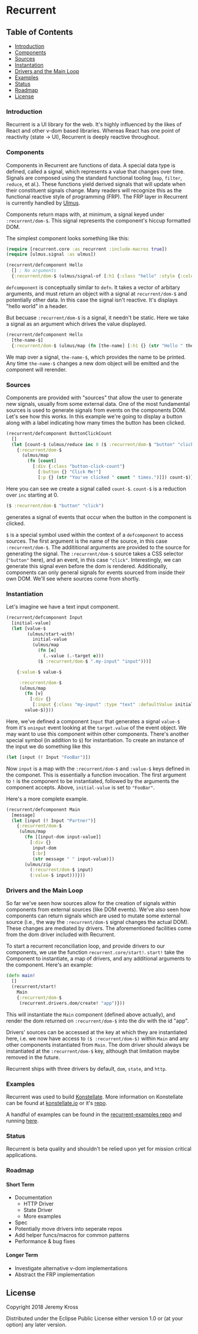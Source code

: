 # Recurrent

## Table of Contents
- [Introduction](#introduction)
- [Components](#components)
- [Sources](#sources)
- [Instantation](#instantiation)
- [Drivers and the Main Loop](#drivers-and-the-main-loop)
- [Examples](#examples)
- [Status](#status)
- [Roadmap](#roadmap)
- [License](#license)


### Introduction

Recurrent is a UI library for the web.  It's highly influenced by the likes of React and other v-dom based libraries.  Whereas React has one point of reactivity (state -> UI), Recurrent is deeply reactive throughout.

### Components

Components in Recurrent are functions of data.  A special data type is defined, called a signal, which represents a value that changes over time.  Signals are composed using the standard functional tooling (`map`, `filter`, `reduce`, et al.).  These functions yield derived signals that will update when their constituent signals change.  Many readers will recognize this as the functional reactive style of programming (FRP).  The FRP layer in Recurrent is currently handled by [Ulmus](https://github.com/jeremykross/ulmus).

Components return maps with, at minimum, a signal keyed under `:recurrent/dom-$`.  This signal represents the component's hiccup formatted DOM.

The simplest component looks something like this:

```clojure
(require [recurrent.core :as recurrent :include-macros true])
(require [ulmus.signal :as ulmus])

(recurrent/defcomponent Hello
  [] ; No arguments
  {:recurrent/dom-$ (ulmus/signal-of [:h1 {:class "hello" :style {:color "green"}} "Hello World"])})
```

`defcomponent` is conceptually similar to `defn`.  It takes a vector of arbitary arguments, and must return an object with a signal at `recurrent/dom-$` and potentially other data.  In this case the signal isn't reactive.  It's displays "hello world" in a header.

But becuase `:recurrent/dom-$` is a signal, it needn't be static.  Here we take a signal as an argument which drives the value displayed.

```clojure
(recurrent/defcomponent Hello
  [the-name-$]
  {:recurrent/dom-$ (ulmus/map (fn [the-name] [:h1 {} (str "Hello " the-name)]) the-name-$)})
```

We map over a signal, `the-name-$`, which provides the name to be printed.  Any time `the-name-$` changes a new dom object will be emitted and the component will rerender. 

### Sources

Components are provided with "sources" that allow the user to generate new signals, usually from some external data.  One of the most fundamental sources is used to generate signals from events on the components DOM.  Let's see how this works.  In this example we're going to display a button along with a label indicating how many times the button has been clicked.

```clojure
(recurrent/defcomponent ButtonClickCount
  []
  (let [count-$ (ulmus/reduce inc 0 ($ :recurrent/dom-$ "button" "click"))]
    {:recurrent/dom-$
      (ulmus/map
        (fn [count]
          [:div {:class "button-click-count"}
            [:button {} "Click Me!"]
            [:p {} (str "You've clicked " count " times.")]]) count-$)}))
```

Here you can see we create a signal called `count-$`.  `count-$` is a reduction over `inc` starting at 0.

```clojure
($ :recurrent/dom-$ "button" "click")
```

generates a signal of events that occur when the button in the component is clicked.

`$` is a special symbol used within the context of a `defcomponent` to access sources.  The first argument is the name of the source, in this case `:recurrent/dom-$`.  The addititional arguments are provided to the source for generating the signal.  The `:recurrent/dom-$` source takes a CSS selector (`"button"` here), and an event, in this case `"click"`.  Interestingly, we can generate this signal even before the dom is rendered.  Additionally, components can only general signals for events sourced from inside their own DOM.  We'll see where sources come from shortly.

### Instantiation

Let's imagine we have a text input component.

```clojure
(recurrent/defcomponent Input
  [initial-value]
  (let [value-$ 
        (ulmus/start-with!
          initial-value
          (ulmus/map
            (fn [e] 
              (.-value (.-target e)))
            ($ :recurrent/dom-$ ".my-input" "input")))]

    {:value-$ value-$

     :recurrent/dom-$
     (ulmus/map
       (fn [v] 
         [:div {}
          [:input {:class "my-input" :type "text" :defaultValue initial-value}]])
       value-$)}))
```

Here, we've defined a component `Input` that generates a signal `value-$` from it's `oninput` event looking at the `target.value` of the event object.  We may want to use this component within other components.  There's another special symbol (in addition to `$`) for instantiation.  To create an instance of the input we do something like this

```clojure
(let [input (! Input "FooBar")])
```

Now `input` is a map with the `:recurrent/dom-$` and `:value-$` keys defined in the componet.  This is essentially a function invocation.  The first argument to `!` is the component to be instantiated, followed by the arguments the component accepts.  Above, `initial-value` is set to `"FooBar"`.

Here's a more complete example.

```clojure
(recurrent/defcomponent Main
  [message]
  (let [input (! Input "Partner")]
    {:recurrent/dom-$
     (ulmus/map
       (fn [[input-dom input-value]]
         [:div {}
          input-dom
          [:br]
          (str message " " input-value)])
       (ulmus/zip
         (:recurrent/dom-$ input)
         (:value-$ input)))}))
```

### Drivers and the Main Loop

So far we've seen how sources allow for the creation of signals within components from external sources (like DOM events).  We've also seen how components can return signals which are used to mutate some external source (i.e., the way the `:recurrent/dom-$` signal changes the actual DOM).  These changes are mediated by drivers.  The aforementioned facilities come from the dom driver included with Recurrent.

To start a recurrent reconciliation loop, and provide drivers to our components, we use the function `recurrent.core/start!`.  `start!` take the Component to instantiate, a map of drivers, and any additional arguments to the component.  Here's an example:

```clojure
(defn main!
  []
  (recurrent/start!
    Main
    {:recurrent/dom-$
     (recurrent.drivers.dom/create! "app")}))
```

This will instantiate the `Main` component (defined above actually), and render the dom returned on `:recurrent/dom-$` into the div with the id "app". 

Drivers' sources can be accessed at the key at which they are instantiated here, i.e. we now have access to `($ :recurrent/dom-$)` within `Main` and any other components instantiated from `Main`.  The dom driver should always be instantiated at the `:recurrent/dom-$` key, although that limitation maybe removed in the future.

Recurrent ships with three drivers by default, `dom`, `state`, and `http`.

### Examples

Recurrent was used to build [Konstellate](https://containership.github.io/konstellate).  More information on Konstellate can be found at [konstellate.io](https://konstellate.io) or it's [repo](https://github.com/containership/konstellate).

A handful of examples can be found in the [recurrent-examples repo](https://github.com/jeremykross/recurrent-examples) and running [here](https://jeremykross.github.io/recurrent-examples).


### Status

Recurrent is beta quality and shouldn't be relied upon yet for mission critical applications.

### Roadmap

#### Short Term

* Documentation
  * HTTP Driver
  * State Driver
  * More examples
* Spec
* Potentially move drivers into seperate repos
* Add helper funcs/macros for common patterns
* Performance & bug fixes

#### Longer Term
* Investigate alternative v-dom implementations
* Abstract the FRP implementation

## License

Copyright 2018 Jeremy Kross

Distributed under the Eclipse Public License either version 1.0 or (at your option) any later version.
